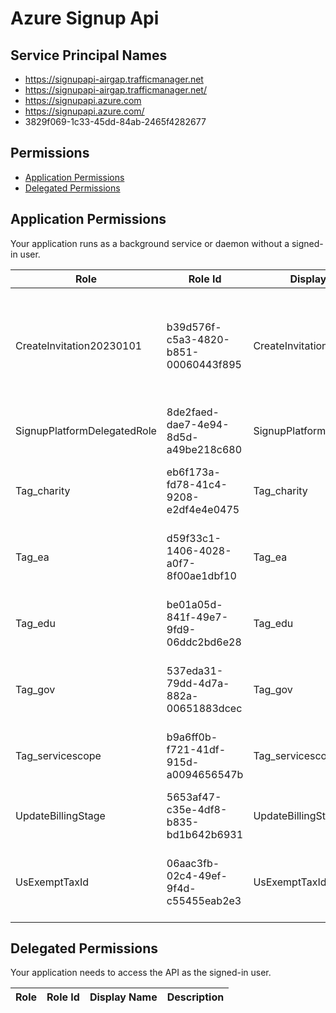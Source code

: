 # Azure Signup Api
## Service Principal Names
- https://signupapi-airgap.trafficmanager.net
- https://signupapi-airgap.trafficmanager.net/
- https://signupapi.azure.com
- https://signupapi.azure.com/
- 3829f069-1c33-45dd-84ab-2465f4282677

 ## Permissions
- [Application Permissions](#application-permissions)
- [Delegated Permissions](#delegated-permissions)

## Application Permissions
Your application runs as a background service or daemon without a signed-in user.

| Role | Role Id | Display Name | Description |
|---|---|---|---|
| CreateInvitation20230101 | b39d576f-c5a3-4820-b851-00060443f895 | CreateInvitation20230101 | Allows the app to create and get a new InvitationId for tenant and billing account creation. |
| SignupPlatformDelegatedRole | 8de2faed-dae7-4e94-8d5d-a49be218c680 | SignupPlatformDelegatedRole | Provides delegated role to the caller. |
| Tag_charity | eb6f173a-fd78-41c4-9208-e2df4e4e0475 | Tag_charity | Allows partners to add tags with charity namespace. |
| Tag_ea | d59f33c1-1406-4028-a0f7-8f00ae1dbf10 | Tag_ea | Allows partners to add tags with ea namespace. |
| Tag_edu | be01a05d-841f-49e7-9fd9-06ddc2bd6e28 | Tag_edu | Allows partners to add tags with edu namespace. |
| Tag_gov | 537eda31-79dd-4d7a-882a-00651883dcec | Tag_gov | Allows partners to add tags with gov namespace. |
| Tag_servicescope | b9a6ff0b-f721-41df-915d-a0094656547b | Tag_servicescope | Allows partners to add tags with servicescope namespace. |
| UpdateBillingStage | 5653af47-c35e-4df8-b835-bd1b642b6931 | UpdateBillingStage | Allows the app to update the billing stage. |
| UsExemptTaxId | 06aac3fb-02c4-49ef-9f4d-c55455eab2e3 | UsExemptTaxId | Allows the app to create a billing account with UsExempt taxid. |

## Delegated Permissions
Your application needs to access the API as the signed-in user. 

| Role | Role Id | Display Name | Description |
|---|---|---|---|

